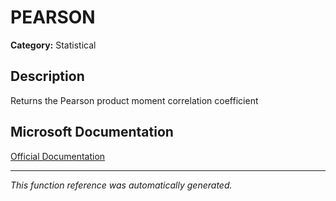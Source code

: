 # PEARSON

**Category:** Statistical

## Description
Returns the Pearson product moment correlation coefficient

## Microsoft Documentation
[Official Documentation](https://support.microsoft.com//en-us/office/pearson-function-0c3e30fc-e5af-49c4-808a-3ef66e034c18)

---
*This function reference was automatically generated.*

